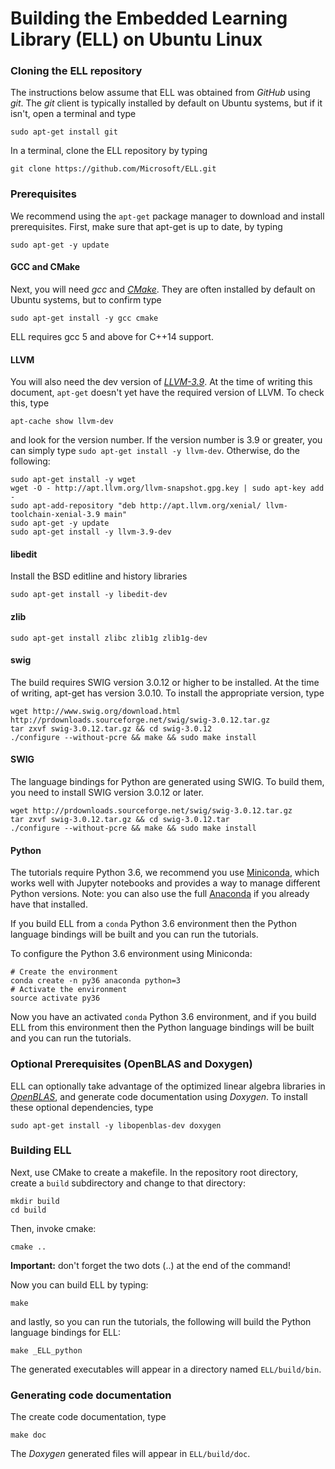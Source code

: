 # Building the Embedded Learning Library (ELL) on Ubuntu Linux

### Cloning the ELL repository

The instructions below assume that ELL was obtained from *GitHub* using *git*. The *git* client is typically installed by default on Ubuntu systems, but if it isn't, open a terminal and type

    sudo apt-get install git

In a terminal, clone the ELL repository by typing

    git clone https://github.com/Microsoft/ELL.git

### Prerequisites
We recommend using the `apt-get` package manager to download and install prerequisites. First, make sure that apt-get is up to date, by typing

    sudo apt-get -y update

#### GCC and CMake
Next, you will need *gcc* and [*CMake*](https://cmake.org/). They are often installed by default on Ubuntu systems, but to confirm type

    sudo apt-get install -y gcc cmake

ELL requires gcc 5 and above for C++14 support.

#### LLVM
You will also need the dev version of [*LLVM-3.9*](http://llvm.org/). At the time of writing this document, `apt-get` doesn't yet have the required version of LLVM. To check this, type

    apt-cache show llvm-dev

and look for the version number. If the version number is 3.9 or greater, you can simply type `sudo apt-get install -y llvm-dev`. Otherwise, do the following:

    sudo apt-get install -y wget
    wget -O - http://apt.llvm.org/llvm-snapshot.gpg.key | sudo apt-key add -
    sudo apt-add-repository "deb http://apt.llvm.org/xenial/ llvm-toolchain-xenial-3.9 main"
    sudo apt-get -y update
    sudo apt-get install -y llvm-3.9-dev

#### libedit
Install the BSD editline and history libraries

    sudo apt-get install -y libedit-dev

#### zlib

    sudo apt-get install zlibc zlib1g zlib1g-dev
    
#### swig
The build requires SWIG version 3.0.12 or higher to be installed. At the time of writing, apt-get has version 3.0.10. To install the appropriate version, type

    wget http://www.swig.org/download.html http://prdownloads.sourceforge.net/swig/swig-3.0.12.tar.gz
    tar zxvf swig-3.0.12.tar.gz && cd swig-3.0.12
    ./configure --without-pcre && make && sudo make install

#### SWIG

The language bindings for Python are generated using SWIG. To build them, you need to install SWIG version 3.0.12 or later. 

```
wget http://prdownloads.sourceforge.net/swig/swig-3.0.12.tar.gz
tar zxvf swig-3.0.12.tar.gz && cd swig-3.0.12.tar
./configure --without-pcre && make && sudo make install
```

#### Python

The tutorials require Python 3.6, we recommend you use [Miniconda](https://conda.io/miniconda.html), which works well with Jupyter notebooks and provides a way to manage different Python versions.   Note: you can also use the full [Anaconda](https://www.continuum.io/downloads) if you already have that installed.

If you build ELL from a `conda` Python 3.6 environment then the Python language bindings will be built and you can run the
tutorials.

To configure the Python 3.6 environment using Miniconda:
```
# Create the environment
conda create -n py36 anaconda python=3
# Activate the environment
source activate py36
```
Now you have an activated `conda` Python 3.6 environment, and if you build ELL from this environment then the Python language bindings will be built and you can run the tutorials.

### Optional Prerequisites (OpenBLAS and Doxygen)
ELL can optionally take advantage of the optimized linear algebra libraries in [*OpenBLAS*](http://www.openblas.net/), and generate code documentation using *Doxygen*. To install these optional dependencies, type

    sudo apt-get install -y libopenblas-dev doxygen

### Building ELL
Next, use CMake to create a makefile. In the repository root directory, create a `build` subdirectory and change to that directory:

    mkdir build
    cd build

Then, invoke cmake:

    cmake ..

**Important:** don't forget the two dots (..) at the end of the command! 

Now you can build ELL by typing:

    make

and lastly, so you can run the tutorials, the following will build the Python language bindings for ELL:

    make _ELL_python 

The generated executables will appear in a directory named `ELL/build/bin`.

### Generating code documentation

The create code documentation, type

    make doc

The *Doxygen* generated files will appear in `ELL/build/doc`.
